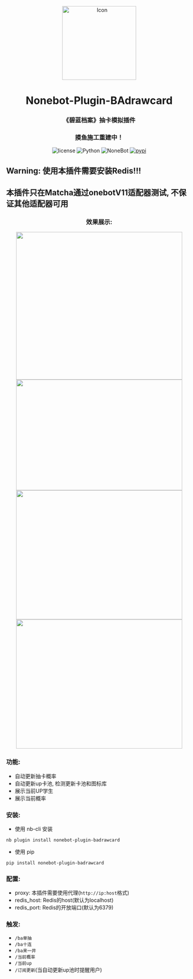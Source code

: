 <div align="center">

<img src="./images/icon.jpg" width="200" height="200" alt="Icon">

# Nonebot-Plugin-BAdrawcard  
### 《碧蓝档案》抽卡模拟插件
### 摸鱼施工重建中！
</div>

<p align="center">
  <img src="https://img.shields.io/github/license/lengmianzz/nonebot-plugin-BAdrawcard" alt="license">
  <img src="https://img.shields.io/badge/python-3.8+-blue.svg" alt="Python">
  <img src="https://img.shields.io/badge/nonebot-2.0.0+-red.svg" alt="NoneBot">
  <a href="https://pypi.python.org/pypi/nonebot-plugin-badrawcard">
    <img src="https://img.shields.io/pypi/v/nonebot-plugin-badrawcard.svg" alt="pypi">
  </a>
</p>


## **Warning**: 使用本插件需要安装Redis!!!  
## 本插件只在Matcha通过onebotV11适配器测试, 不保证其他适配器可用  



<div align="center">

### 效果展示:
<img src="./images/info.jpg" width="450" height="400">

<img src="./images/drawcard1.jpg" width="450" height="300" >
<img src="./images/drawcard2.jpg" width="450" height="350" >
<img src="./images/drawcard3.jpg" width="450" height="350" >

</div>


### 功能:
 - 自动更新抽卡概率
 - 自动更新up卡池, 检测更新卡池和图标库
 - 展示当前UP学生
 - 展示当前概率


### 安装:
 - 使用 nb-cli 安装  
```
nb plugin install nonebot-plugin-badrawcard
```

 - 使用 pip
```
pip install nonebot-plugin-badrawcard
```

### 配置:
 - proxy: 本插件需要使用代理(`http://ip:host`格式)
 - redis_host: Redis的host(默认为localhost)
 - redis_port: Redis的开放端口(默认为6379)  


### 触发:
 - `/ba单抽`
 - `/ba十连`
 - `/ba来一井`
 - `/当前概率`
 - `/当前up`
 - `/订阅更新`(当自动更新up池时提醒用户)
